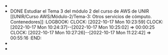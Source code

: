 -
- DONE Estudiar el Tema 3 del módulo 2 del curso de AWS de UNIR [[UNIR/Curso AWS/Módulo-2/Tema-3: Otros servicios de cómputo. Contenedores]]
  :LOGBOOK:
  CLOCK: [2022-10-17 Mon 10:23:59]
  CLOCK: [2022-10-17 Mon 10:24:37]--[2022-10-17 Mon 10:25:02] =>  00:00:25
  CLOCK: [2022-10-17 Mon 10:27:26]--[2022-10-17 Mon 11:22:42] =>  00:55:16
  :END:
-
-